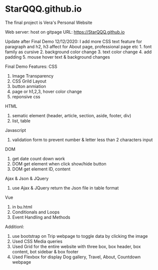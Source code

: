# StarQQQ.github.io

The final project is Vera's Personal Website

Web server: host on gitpage URL: https://StarQQQ.github.io

Update after Final Demo 12/12/2020:
I add more CSS text feature for paragraph and h2, h3 
affect for About page, professional page etc
    1. font family as cursive 
    2. background color change
    3. text color change
    4. add padding
    5. mouse hover text & background changes 


Final Demo Features:
CSS
1. Image Transparency
2. CSS Grild Layout
3. button anmiation
4. page or h1,2,3, hover color change
5. reponsive css


HTML
1. sematic element (header, article, section, aside, footer, div)
1. list, table



Javascript
1. validation form to prevent number & letter less than 2 characters input


DOM 
1. get date count down work
2. DOM get element when click show/hide button
3. DOM get element ID, content 


Ajax & Json & JQuery 
1. use Ajax & JQuery return the Json file in table format


Vue
1. in bu.html
2. Conditionals and Loops
3. Event Handling and Methods


Additionl:
1. use bootstrap on Trip webpage to toggle data by clicking the image
2. Used CSS Media queries 
3. Used Grid for the entire website with three box, box header, box content, bot sidebar & box footer
4. Used Flexbox for display Dog gallery, Travel, About, Countdown webpage